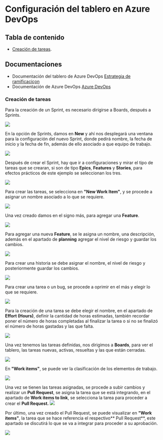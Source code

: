 # Configuración del tablero en Azure DevOps

## Tabla de contenido
- [Creación de tareas](#Creación-de-tareas).

## Documentaciones

- Documentación del tablero de Azure DevOps [ Estrategia de ramificaciçon](https://github.com/escobarjsa/azureDevOps/blob/main/README.md)
- Documentación de Azure DevOps [Azure DevOps](https://github.com/escobarjsa/azureDevOps/blob/main/Azure%20DevOps.md)



### Creación de tareas

Para la creación de un Sprint, es necesario dirigirse a Boards, después a Sprints.

![](https://i.postimg.cc/sDKg2DRf/1-inicio.jpg)

En la opción de Sprints, damos en **New** y ahí nos desplegará una ventana para la configuración del nuevo Sprint, donde pedirá nombre, la fecha de inicio y la fecha de fin, además de ello asociado a que equipo de trabajo.

![](https://i.postimg.cc/J0xMtKvY/1.jpg)

Después de crear el Sprint, hay que ir a configuraciones y mirar el tipo de tareas que se crearan, si son de tipo **Epics**, **Features** y **Stories**, para efectos prácticos de este ejemplo se seleccionan los tres.

![](https://i.postimg.cc/024hnLYd/3.jpg)

Para crear las tareas, se selecciona en **"New Work Item"**, y se procede a asignar un nombre asociado a lo que se requiere.

![](https://i.postimg.cc/tgpkN5MN/4.jpg)

Una vez creado damos en el signo más, para agregar una **Feature**.

![](https://i.postimg.cc/BnGkR2zX/5.jpg)

Para agregar una nueva **Feature**, se le asigna un nombre, una descripción, además en el apartado de **planning** agregar el nivel de riesgo y guardar los cambios.

![](https://i.postimg.cc/Df9MbqnB/6.jpg)

Para crear una historia se debe asignar el nombre, el nivel de riesgo y posteriormente guardar los cambios.

![](https://i.postimg.cc/Fz3GxBNG/7.jpg)

Para crear una tarea o un bug, se procede a oprimir en el más y elegir lo que se requiere.

![](https://i.postimg.cc/brc9d9kn/8.jpg)

Para la creación de una tarea se debe elegir el nombre, en el apartado de **Effort (Hours)**, definir la cantidad de horas estimadas, también recordar poner el número de horas completadas al finalizar la tarea o si no se finalizó el número de horas gastadas y las que falta.

![](https://i.postimg.cc/k48xrRzg/9.jpg)

Una vez tenemos las tareas definidas, nos dirigimos a **Boards**, para ver el tablero, las tareas nuevas, activas, resueltas y las que están cerradas.

![](https://i.postimg.cc/76v2NYh8/10.jpg)

En **"Work items"**, se puede ver la clasificación de los elementos de trabajo.

![](https://i.postimg.cc/pX056BrB/11.jpg)

Una vez se tienen las tareas asignadas, se procede a subir cambios y realizar un **Pull Request**, se asigna la tarea que se está integrando, en el apartado de **Work items to link**, se selecciona la tarea para proceder a crear el **Pull Request.**
![](https://i.postimg.cc/hP7RkDP3/12.jpg)

Por último, una vez creado el Pull Request, se puede visualizar en **"Work items"**, la tarea que se hace referencia el respectivo** Pull Request**, este apartado se discutirá lo que se va  a integrar para proceder a su aprobación.

![](https://i.postimg.cc/66Fp218g/13.jpg)
